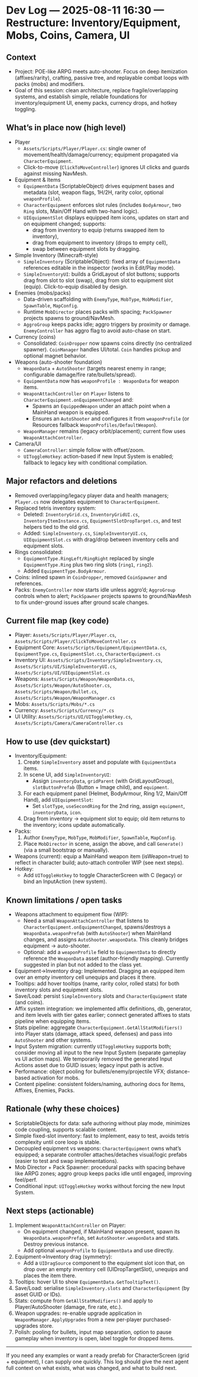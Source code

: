 # Dev Log — 2025-08-11 16:30 — Restructure: Inventory/Equipment, Mobs, Coins, Camera, UI

## Context
- Project: POE-like ARPG meets auto-shooter. Focus on deep itemization (affixes/rarity), crafting, passive tree, and replayable combat loops with packs (mobs) and modifiers.
- Goal of this session: clean architecture, replace fragile/overlapping systems, and establish simple, reliable foundations for inventory/equipment UI, enemy packs, currency drops, and hotkey toggling.

## What’s in place now (high level)
- Player
  - `Assets/Scripts/Player/Player.cs`: single owner of movement/health/damage/currency; equipment propagated via `CharacterEquipment`.
  - Click-to-move (`ClickToMoveController`) ignores UI clicks and guards against missing NavMesh.
- Equipment & Items
  - `EquipmentData` (ScriptableObject) drives equipment bases and metadata (slot, weapon flags, 1H/2H, rarity color, optional `weaponProfile`).
  - `CharacterEquipment` enforces slot rules (includes `BodyArmour`, two `Ring` slots, Main/Off Hand with two-hand logic).
   - `UIEquipmentSlot` displays equipped item icons, updates on start and on equipment changed; supports:
     - drag from inventory to equip (returns swapped item to inventory),
     - drag from equipment to inventory (drops to empty cell),
     - swap between equipment slots by dragging.
- Simple Inventory (Minecraft-style)
  - `SimpleInventory` (ScriptableObject): fixed array of `EquipmentData` references editable in the inspector (works in Edit/Play mode).
   - `SimpleInventoryUI`: builds a GridLayout of slot buttons; supports drag from slot to slot (swap), drag from slot to equipment slot (equip). Click-to-equip disabled by design.
- Enemies (mobs/packs)
  - Data-driven scaffolding with `EnemyType`, `MobType`, `MobModifier`, `SpawnTable`, `MapConfig`.
  - Runtime `MobDirector` places packs with spacing; `PackSpawner` projects spawns to ground/NavMesh.
  - `AggroGroup` keeps packs idle; aggro triggers by proximity or damage. `EnemyController` has aggro flag to avoid auto-chase on start.
- Currency (coins)
  - Consolidated: `CoinDropper` now spawns coins directly (no centralized spawner). `CoinManager` handles UI/total. `Coin` handles pickup and optional magnet behavior.
- Weapons (auto-shooter foundation)
  - `WeaponData` + `AutoShooter` (targets nearest enemy in range; configurable damage/fire rate/bullets/spread).
  - `EquipmentData` now has `weaponProfile : WeaponData` for weapon items.
  - `WeaponAttachController` on `Player` listens to `CharacterEquipment.onEquipmentChanged` and:
    - Spawns an `EquippedWeapon` under an attach point when a MainHand weapon is equipped.
    - Ensures an `AutoShooter` and configures it from `weaponProfile` (or Resources fallback `WeaponProfiles/DefaultWeapon`).
  - `WeaponManager` remains (legacy orbit/placement); current flow uses `WeaponAttachController`.
- Camera/UI
  - `CameraController`: simple follow with offset/zoom.
  - `UIToggleHotkey`: action-based if new Input System is enabled; fallback to legacy key with conditional compilation.

## Major refactors and deletions
- Removed overlapping/legacy player data and health managers; `Player.cs` now delegates equipment to `CharacterEquipment`.
- Replaced tetris inventory system:
  - Deleted: `InventoryGrid.cs`, `InventoryGridUI.cs`, `InventoryItemInstance.cs`, `EquipmentSlotDropTarget.cs`, and test helpers tied to the old grid.
  - Added: `SimpleInventory.cs`, `SimpleInventoryUI.cs`, `UIEquipmentSlot.cs` with drag/drop between inventory cells and equipment slots.
- Rings consolidated:
  - `EquipmentType.RingLeft/RingRight` replaced by single `EquipmentType.Ring` plus two ring slots (`ring1`, `ring2`).
  - Added `EquipmentType.BodyArmour`.
- Coins: inlined spawn in `CoinDropper`, removed `CoinSpawner` and references.
- Packs: `EnemyController` now starts idle unless aggro’d; `AggroGroup` controls when to alert; `PackSpawner` projects spawns to ground/NavMesh to fix under-ground issues after ground scale changes.

## Current file map (key code)
- Player: `Assets/Scripts/Player/Player.cs`, `Assets/Scripts/Player/ClickToMoveController.cs`
- Equipment Core: `Assets/Scripts/Equipment/EquipmentData.cs`, `EquipmentType.cs`, `EquipmentSlot.cs`, `CharacterEquipment.cs`
- Inventory UI: `Assets/Scripts/Inventory/SimpleInventory.cs`, `Assets/Scripts/UI/SimpleInventoryUI.cs`, `Assets/Scripts/UI/UIEquipmentSlot.cs`
- Weapons: `Assets/Scripts/Weapon/WeaponData.cs`, `Assets/Scripts/Weapon/AutoShooter.cs`, `Assets/Scripts/Weapon/Bullet.cs`, `Assets/Scripts/Weapon/WeaponManager.cs`
- Mobs: `Assets/Scripts/Mobs/*.cs`
- Currency: `Assets/Scripts/Currency/*.cs`
- UI Utility: `Assets/Scripts/UI/UIToggleHotkey.cs`, `Assets/Scripts/Camera/CameraController.cs`

## How to use (dev quickstart)
- Inventory/Equipment:
  1) Create `SimpleInventory` asset and populate with `EquipmentData` items.
  2) In scene UI, add `SimpleInventoryUI`:
     - Assign `inventoryData`, `gridParent` (with GridLayoutGroup), `slotButtonPrefab` (Button + Image child), and `equipment`.
  3) For each equipment panel (Helmet, BodyArmour, Ring 1/2, Main/Off Hand), add `UIEquipmentSlot`:
     - Set `slotType`, `useSecondRing` for the 2nd ring, assign `equipment`, `inventoryData`, `icon`.
  4) Drag from inventory → equipment slot to equip; old item returns to the inventory; icons update automatically.
- Packs:
  1) Author `EnemyType`, `MobType`, `MobModifier`, `SpawnTable`, `MapConfig`.
  2) Place `MobDirector` in scene, assign the above, and call `Generate()` (via a small bootstrap or manually).
- Weapons (current): equip a MainHand weapon item (isWeapon=true) to reflect in character build; auto-attach controller WIP (see next steps).
- Hotkey:
  - Add `UIToggleHotkey` to toggle CharacterScreen with C (legacy) or bind an InputAction (new system).

## Known limitations / open tasks
- Weapons attachment to equipment flow (WIP):
  - Need a small `WeaponAttachController` that listens to `CharacterEquipment.onEquipmentChanged`, spawns/destroys a `WeaponData.weaponPrefab` (with `AutoShooter`) when MainHand changes, and assigns `AutoShooter.weaponData`. This cleanly bridges equipment → auto-shooter.
  - Optional: add a `weaponProfile` field to `EquipmentData` to directly reference the `WeaponData` asset (author-friendly mapping). Currently suggested in plan but not added to the class yet.
 - Equipment→Inventory drag: Implemented. Dragging an equipped item over an empty inventory cell unequips and places it there.
- Tooltips: add hover tooltips (name, rarity color, rolled stats) for both inventory slots and equipment slots.
- Save/Load: persist `SimpleInventory` slots and `CharacterEquipment` state (and coins).
- Affix system integration: we implemented affix definitions, db, generator, and item levels with tier gates earlier; connect generated affixes to stats pipeline when equipping items.
- Stats pipeline: aggregate `CharacterEquipment.GetAllStatModifiers()` into Player stats (damage, attack speed, defenses) and pass into `AutoShooter` and other systems.
 - Input System migration: currently `UIToggleHotkey` supports both; consider moving all input to the new Input System (separate gameplay vs UI action maps). We temporarily removed the generated Input Actions asset due to GUID issues; legacy input path is active.
- Performance: object pooling for bullets/enemy/projectile VFX; distance-based activation for mobs.
- Content pipeline: consistent folders/naming, authoring docs for Items, Affixes, Enemies, Packs.

## Rationale (why these choices)
- ScriptableObjects for data: safe authoring without play mode, minimizes code coupling, supports scalable content.
- Simple fixed-slot inventory: fast to implement, easy to test, avoids tetris complexity until core loop is stable.
- Decoupled equipment vs weapons: `CharacterEquipment` owns what’s equipped; a separate controller attaches/detaches visual/logic prefabs (easier to test and swap implementations).
- Mob Director + Pack Spawner: procedural packs with spacing behave like ARPG zones; aggro group keeps packs idle until engaged, improving feel/perf.
- Conditional input: `UIToggleHotkey` works without forcing the new Input System.

## Next steps (actionable)
1) Implement `WeaponAttachController` on Player:
   - On equipment changed, if MainHand weapon present, spawn its `WeaponData.weaponPrefab`, set `AutoShooter.weaponData` and stats. Destroy previous instance.
   - Add optional `weaponProfile` to `EquipmentData` and use directly.
2) Equipment→Inventory drag (symmetry):
   - Add a `UIDragSource` component to the equipment slot icon that, on drop over an empty inventory cell (UIDropTargetSlot), unequips and places the item there.
3) Tooltips: hover UI to show `EquipmentData.GetTooltipText()`.
4) Save/Load: serialise `SimpleInventory.slots` and `CharacterEquipment` (by asset GUID or IDs).
5) Stats: compute from `GetAllStatModifiers()` and apply to Player/AutoShooter (damage, fire rate, etc.).
6) Weapon upgrades: re-enable upgrade application in `WeaponManager.ApplyUpgrades` from a new per-player purchased-upgrades store.
7) Polish: pooling for bullets, input map separation, option to pause gameplay when inventory is open, label toggle for dropped items.

---
If you need any examples or want a ready prefab for CharacterScreen (grid + equipment), I can supply one quickly. This log should give the next agent full context on what exists, what was changed, and what to build next.
